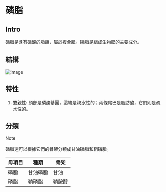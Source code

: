 # 磷脂
## Intro
磷脂是含有磷酸的脂類，屬於複合脂。磷脂是組成生物膜的主要成分。

## 結構
![image](https://github.com/user-attachments/assets/44979ae0-89e3-4d59-9d22-4a806a2ec2af)

## 特性
1. 雙親性: 頭部是磷酸基團，這端是親水性的；兩條尾巴是脂肪酸，它們則是疏水性的。

## 分類

> [!NOTE]
> 磷脂還可以根據它們的骨架分類成甘油磷脂和鞘磷脂。

| 母項目 | 種類 | 骨架 |
| ----- | -- | -- |
| 磷脂 | 甘油磷脂 | 甘油 |
| 磷脂 | 鞘磷脂 | 鞘胺醇 |




